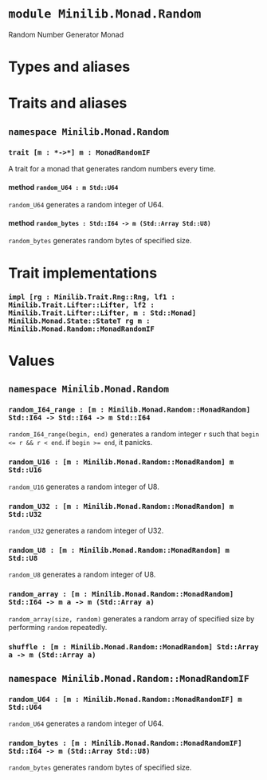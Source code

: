 # `module Minilib.Monad.Random`

Random Number Generator Monad

# Types and aliases

# Traits and aliases

## `namespace Minilib.Monad.Random`

### `trait [m : *->*] m : MonadRandomIF`

A trait for a monad that generates random numbers every time.

#### method `random_U64 : m Std::U64`

`random_U64` generates a random integer of U64.

#### method `random_bytes : Std::I64 -> m (Std::Array Std::U8)`

`random_bytes` generates random bytes of specified size.

# Trait implementations

### `impl [rg : Minilib.Trait.Rng::Rng, lf1 : Minilib.Trait.Lifter::Lifter, lf2 : Minilib.Trait.Lifter::Lifter, m : Std::Monad] Minilib.Monad.State::StateT rg m : Minilib.Monad.Random::MonadRandomIF`

# Values

## `namespace Minilib.Monad.Random`

### `random_I64_range : [m : Minilib.Monad.Random::MonadRandom] Std::I64 -> Std::I64 -> m Std::I64`

`random_I64_range(begin, end)` generates a random integer `r`
such that `begin <= r && r < end`.
if `begin >= end`, it panicks.

### `random_U16 : [m : Minilib.Monad.Random::MonadRandom] m Std::U16`

`random_U16` generates a random integer of U8.

### `random_U32 : [m : Minilib.Monad.Random::MonadRandom] m Std::U32`

`random_U32` generates a random integer of U32.

### `random_U8 : [m : Minilib.Monad.Random::MonadRandom] m Std::U8`

`random_U8` generates a random integer of U8.

### `random_array : [m : Minilib.Monad.Random::MonadRandom] Std::I64 -> m a -> m (Std::Array a)`

`random_array(size, random)` generates a random array of specified size
by performing `random` repeatedly.

### `shuffle : [m : Minilib.Monad.Random::MonadRandom] Std::Array a -> m (Std::Array a)`

## `namespace Minilib.Monad.Random::MonadRandomIF`

### `random_U64 : [m : Minilib.Monad.Random::MonadRandomIF] m Std::U64`

`random_U64` generates a random integer of U64.

### `random_bytes : [m : Minilib.Monad.Random::MonadRandomIF] Std::I64 -> m (Std::Array Std::U8)`

`random_bytes` generates random bytes of specified size.